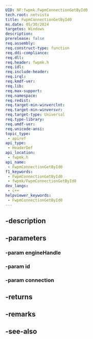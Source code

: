 ```yaml
---
UID: NF:fwpmk.FwpmConnectionGetById0
tech.root: netvista
title: FwpmConnectionGetById0
ms.date: 05/30/2024
targetos: Windows
description: 
prerelease: false
req.assembly: 
req.construct-type: function
req.ddi-compliance: 
req.dll: 
req.header: fwpmk.h
req.idl: 
req.include-header: 
req.irql: 
req.kmdf-ver: 
req.lib: 
req.max-support: 
req.namespace: 
req.redist: 
req.target-min-winverclnt: 
req.target-min-winversvr: 
req.target-type: Universal
req.type-library: 
req.umdf-ver: 
req.unicode-ansi: 
topic_type:
 - apiref
api_type:
 - HeaderDef
api_location:
 - fwpmk.h
api_name:
 - FwpmConnectionGetById0
f1_keywords:
 - FwpmConnectionGetById0
 - fwpmk/FwpmConnectionGetById0
dev_langs:
 - c++
helpviewer_keywords:
 - FwpmConnectionGetById0
---
```


## -description

## -parameters

### -param engineHandle

### -param id

### -param connection

## -returns

## -remarks

## -see-also

